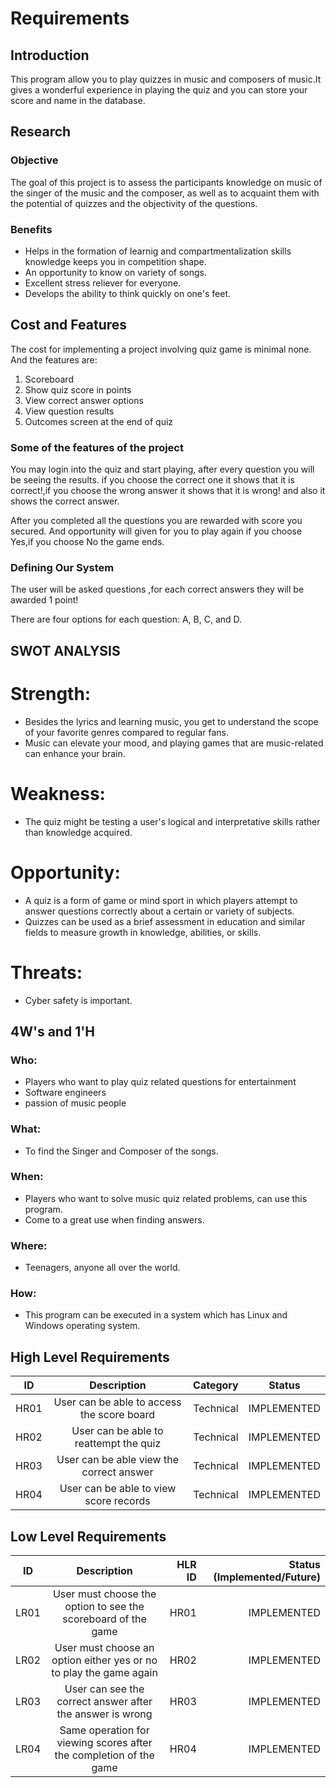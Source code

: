 # Requirements

## Introduction
This program allow you to play quizzes in music and composers of music.It gives a wonderful experience in playing the quiz and you can store your score and name in the database.

## Research
### Objective
The goal of this project is to assess the participants knowledge on music of the singer of the music and the composer, as well as to acquaint them with the potential of quizzes and the objectivity of the questions.

### Benefits
* Helps in the formation of learnig and compartmentalization skills knowledge keeps you in competition shape.
* An opportunity to know on variety of songs.
* Excellent stress reliever for everyone.
* Develops the ability to think quickly on one's feet.


## Cost and Features
The cost for implementing a project involving quiz game is minimal none. And the features are:
1. Scoreboard
2. Show quiz score in points
3. View correct answer options
4. View question results
5. Outcomes screen at the end of quiz

### Some of the features of the project
You may login into the quiz and start playing, after every question you will be seeing the results. if you choose the correct one it shows that it is correct!,if you choose the wrong answer it shows that it is wrong! and also it shows the correct answer.

After you completed all the questions you are rewarded with score you secured. And opportunity will given for you to play again if you choose Yes,if you choose No the game ends.

### Defining Our System
The user will be asked questions ,for each correct answers they will be awarded 1 point!

There are four options for each question: A, B, C, and D.

## SWOT ANALYSIS
# Strength: 
* Besides the lyrics and learning music, you get to understand the scope of your favorite genres compared to regular fans.
* Music can elevate your mood, and playing games that are music-related can enhance your brain.

# Weakness:
* The quiz might be testing a user's logical and interpretative skills rather than knowledge acquired.

# Opportunity:
* A quiz is a form of game or mind sport in which players attempt to answer questions correctly about a certain or variety of subjects.
* Quizzes can be used as a brief assessment in education and similar fields to measure growth in knowledge, abilities, or skills.
# Threats:
* Cyber safety is important.


## 4W's and 1'H
### Who:
* Players who want to play quiz related questions for entertainment
* Software engineers
* passion of music people

### What:
* To find the Singer and Composer of the songs.

### When:
* Players who want to solve music quiz related problems, can use this program.
* Come to a great use when finding answers.

### Where:
* Teenagers, anyone all over the world.

### How:
* This program can be executed in a system which has Linux and Windows operating system.

## High Level Requirements
| ID   | Description                                 | Category  | Status      |
| ---- |:-------------------------------------------:|:---------:|:-----------:|
| HR01 | User can be able to access the score board  | Technical | IMPLEMENTED |
| HR02 | User can be able to reattempt the quiz      | Technical | IMPLEMENTED |
| HR03 | User can be able view the correct answer    | Technical | IMPLEMENTED |
| HR04 | User can be able to view score records      | Technical | IMPLEMENTED |

## Low Level Requirements
| ID   | Description                                                        | HLR ID | Status (Implemented/Future) |
| ---- |:------------------------------------------------------------------:| ------:|----------------------------:|
| LR01 | User must choose the option to see the scoreboard of the game      | HR01   | IMPLEMENTED |
| LR02 | User must choose an option either yes or no to play the game again | HR02   | IMPLEMENTED |
| LR03 | User can see the correct answer after the answer is wrong          | HR03   | IMPLEMENTED |
| LR04 | Same operation for viewing scores after the completion of the game | HR04   | IMPLEMENTED |